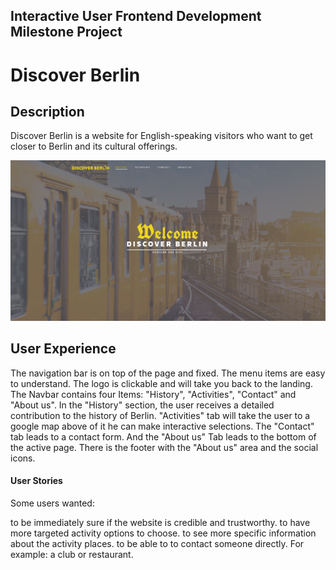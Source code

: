 ## Interactive User Frontend Development Milestone Project

# Discover Berlin

## Description

Discover Berlin is a website for English-speaking visitors who want to get closer to Berlin and its cultural offerings.

![](assets/images/SC1.png)

## User Experience
The navigation bar is on top of the page and fixed. The menu items are easy to understand. The logo is clickable and will take you back to the landing. The Navbar contains four Items: "History", "Activities", "Contact" and "About us". In the "History" section, the user receives a detailed contribution to the history of Berlin. "Activities" tab will take the user to a google map above of it he can make interactive selections. The "Contact" tab leads to a contact form. And the "About us" Tab leads to the bottom of the active page. There is the footer with the "About us" area and the social icons.

#### **User Stories**

Some users wanted:

to be immediately sure if the website is credible and trustworthy.
to have more targeted activity options to choose.
to see more specific information about the activity places.
to be able to to contact someone directly. For example: a club or restaurant.
